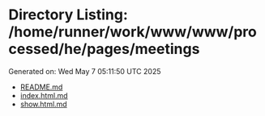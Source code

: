 # Directory Listing: /home/runner/work/www/www/processed/he/pages/meetings
Generated on: Wed May  7 05:11:50 UTC 2025

- [README.md](README.md)
- [index.html.md](index.html.md)
- [show.html.md](show.html.md)
